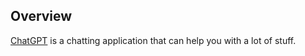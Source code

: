 ## Overview
[ChatGPT](https://chat.openai.com/chat) is a chatting application that can help you with a lot of stuff.

